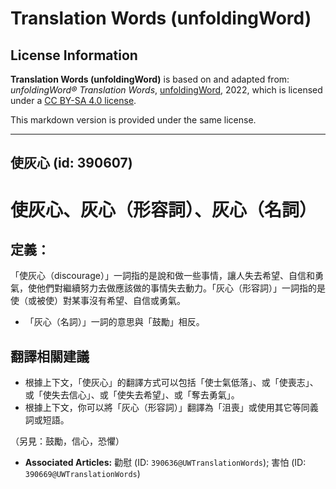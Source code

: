 # Translation Words (unfoldingWord)

## License Information

**Translation Words (unfoldingWord)** is based on and adapted from: _unfoldingWord® Translation Words_, [unfoldingWord](https://unfoldingword.org/utw), 2022, which is licensed under a [CC BY-SA 4.0 license](https://creativecommons.org/licenses/by-sa/4.0/legalcode.en).

This markdown version is provided under the same license.



--------------------------------

## 使灰心 (id: 390607)

使灰心、灰心（形容詞）、灰心（名詞）
==================

定義：
---

「使灰心（discourage）」一詞指的是說和做一些事情，讓人失去希望、自信和勇氣，使他們對繼續努力去做應該做的事情失去動力。「灰心（形容詞）」一詞指的是使（或被使）對某事沒有希望、自信或勇氣。

* 「灰心（名詞）」一詞的意思與「鼓勵」相反。

翻譯相關建議
------

* 根據上下文，「使灰心」的翻譯方式可以包括「使士氣低落」、或「使喪志」、或「使失去信心」、或「使失去希望」、或「奪去勇氣」。
* 根據上下文，你可以將「灰心（形容詞）」翻譯為「沮喪」或使用其它等同義詞或短語。

（另見：鼓勵，信心，恐懼）

* **Associated Articles:** 勸慰 (ID: `390636@UWTranslationWords`); 害怕 (ID: `390669@UWTranslationWords`)

